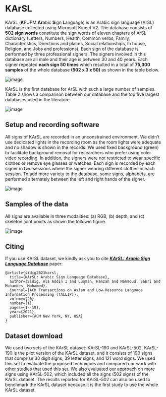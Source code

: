 # KArSL
KArSL (**K**FUPM **Ar**abic **S**ign **L**anguage) is an Arabic sign language (ArSL) database collected using Microsoft Kinect V2. The database consists of **502 sign words** constitute the sign words of eleven chapters of ArSL dictionary (Letters, Numbers, Health, Common verbs, Family, Characteristics, Directions and places, Social relationships, In house, Religion, and Jobs and professions). Each sign of the database is performed by three professional signers. The signers involved in this database are all male and their age is between 30 and 40 years. Each signer repeated **each sign 50 times** which resulted in a total of **75,300 samples** of the whole database **(502 x 3 x 50)** as shown in the table below. 


![image](https://user-images.githubusercontent.com/106232682/170251559-6ffe7c7f-6d00-4874-b7ec-4967ee7fa85e.png)


KArSL is the first database for ArSL with such a large number of samples. Table 2 shows a comparison between our database and the top five largest databases used in the literature.

![image](https://user-images.githubusercontent.com/106232682/170276408-194b0473-c4e0-4787-86ce-668f36230bbf.png)

## Setup and recording software
All signs of KArSL are recorded in an unconstrained environment. We didn’t use dedicated lights in the recording room as the room
lights were adequate and no shadow is shown in the records. We used fixed background (green) to
facilitate background removal for researchers who prefer using color video recording. In addition,
the signers were not restricted to wear specific clothes or remove eye glasses or watches. Each
sign is recorded by each signer in two sessions where the signer wearing different clothes in each
session. To add more variety to the database, some signs, alphabets, are performed alternately
between the left and right hands of the signer.

![image](https://user-images.githubusercontent.com/106232682/170277039-0a399b3f-5dc0-403b-bdb6-13978616157d.png)

## Samples of the data

All signs are available in three modalities: (a) RGB, (b) depth, and (c) skeleton joint points as shown the followin figure.

![image](https://user-images.githubusercontent.com/106232682/170286084-0c8f2e69-6962-45de-b3b7-ef17bcbf7a55.png)

## Citing
If you use KArSL dataset, we kindly ask you to cite [**_KArSL: Arabic Sign Language Database_**](https://dl.acm.org/doi/10.1145/3423420#:~:text=Signs%20in%20KArSL%20database%20are,language%20recognition%20using%20this%20database) paper:

```
@article{sidig2021karsl, 
  title={KArSL: Arabic Sign Language Database}, 
  author={Sidig, Ala Addin I and Luqman, Hamzah and Mahmoud, Sabri and Mohandes, Mohamed}, 
  journal={ACM Transactions on Asian and Low-Resource Language Information Processing (TALLIP)},  
  volume={20}, 
  number={1}, 
  pages={1--19}, 
  year={2021}, 
  publisher={ACM New York, NY, USA} 
}
```


## Dataset download 

We used two sets of the KArSL dataset: KArSL-190 and KArSL-502. KArSL-190 is the pilot version of the KArSL dataset, and it consists of 190 signs that comprise 30 digit signs, 39 letter signs, and 121 word signs. We used this set to evaluate the proposed techniques and compared our work with other studies that used this set. We also evaluated our approach on more signs using KArSL-502, which included all the signs (502 signs) of the KArSL dataset. The results reported for KArSL-502 can also be used to benchmark the KArSL dataset because it is the first study to use the whole KArSL dataset.
